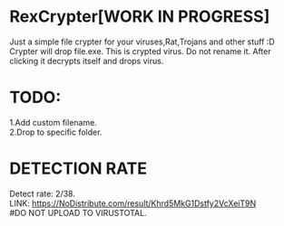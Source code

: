 # RexCrypter[WORK IN PROGRESS]
Just a simple file crypter for your viruses,Rat,Trojans and other stuff :D  <br />
Crypter will drop file.exe. This is crypted virus. Do not rename it. After clicking it decrypts itself and drops virus. <br />
# TODO: <br />
1.Add custom filename. <br />
2.Drop to specific folder. <br />
# DETECTION RATE <br />
Detect rate: 2/38.  <br />
LINK: https://NoDistribute.com/result/Khrd5MkG1Dstfy2VcXeiT9N <br />
#DO NOT UPLOAD TO VIRUSTOTAL.  <br />

